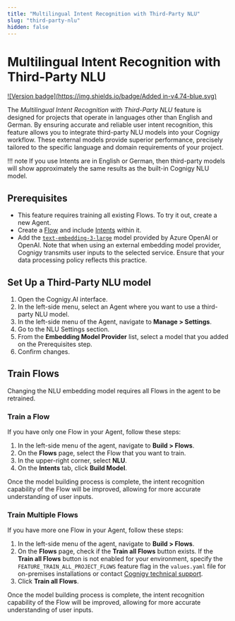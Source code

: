 ```yaml
---
title: "Multilingual Intent Recognition with Third-Party NLU"
slug: "third-party-nlu"
hidden: false
---
```


# Multilingual Intent Recognition with Third-Party NLU

[![Version badge](https://img.shields.io/badge/Added in-v4.74-blue.svg)](../../release-notes/4.74.md)

The _Multilingual Intent Recognition with Third-Party NLU_ feature is designed for projects that operate in languages other than English and German. 
By ensuring accurate and reliable user intent recognition, this feature allows you to integrate third-party NLU models into your Cognigy workflow. 
These external models provide superior performance, precisely tailored to the specific language and domain requirements of your project.

!!! note
    If you use Intents are in English or German,
    then third-party models will show approximately the same results as the built-in Cognigy NLU model.

## Prerequisites

- This feature requires training all existing Flows. To try it out, create a new Agent.
- Create a [Flow](../resources/build/flows.md) and include [Intents](nlu-overview/overview.md) within it.
- Add the [`text-embedding-3-large`](../resources/build/llm.md#add-a-model) model provided by Azure OpenAI or OpenAI. Note that when using an external embedding model provider, Cognigy transmits user inputs to the selected service. Ensure that your data processing policy reflects this practice.

## Set Up a Third-Party NLU model

1. Open the Cognigy.AI interface. 
2. In the left-side menu, select an Agent where you want to use a third-party NLU model. 
3. In the left-side menu of the Agent, navigate to **Manage > Settings**.
4. Go to the NLU Settings section.
5. From the **Embedding Model Provider** list, select a model that you added on the Prerequisites step.
6. Confirm changes.

## Train Flows

Changing the NLU embedding model requires all Flows in the agent to be retrained.

### Train a Flow

If you have only one Flow in your Agent, follow these steps:

1. In the left-side menu of the agent, navigate to **Build > Flows**.
2. On the **Flows** page, select the Flow that you want to train.
3. In the upper-right corner, select **NLU**.
4. On the **Intents** tab, click **Build Model**.

Once the model building process is complete, the intent recognition capability of the Flow will be improved, allowing for more accurate understanding of user inputs.

### Train Multiple Flows

If you have more one Flow in your Agent, follow these steps:

1. In the left-side menu of the agent, navigate to **Build > Flows**. 
2. On the **Flows** page, check if the **Train all Flows** button exists. If the **Train all Flows** button is not enabled for your environment, specify the `FEATURE_TRAIN_ALL_PROJECT_FLOWS` feature flag in the `values.yaml` file for on-premises installations or contact [Cognigy technical support](https://docs.cognigy.com/help/get-help/).
3. Click **Train all Flows**. 

Once the model building process is complete, the intent recognition capability of the Flow will be improved, allowing for more accurate understanding of user inputs.








